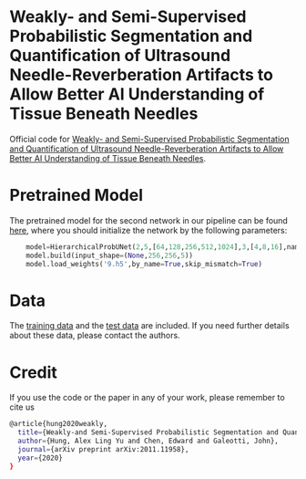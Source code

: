 # Weakly- and Semi-Supervised Probabilistic Segmentation and Quantification of Ultrasound Needle-Reverberation Artifacts to Allow Better AI Understanding of Tissue Beneath Needles

Official code for [Weakly- and Semi-Supervised Probabilistic Segmentation and Quantification of Ultrasound Needle-Reverberation Artifacts to Allow Better AI Understanding of Tissue Beneath Needles](https://arxiv.org/pdf/2011.11958.pdf).

# Pretrained Model
The pretrained model for the second network in our pipeline can be found [here](https://drive.google.com/file/d/1WNSb3xNdmy8hk2SwlhCxxTl-LGH-fqvp/view?usp=sharing), where you should initialize the network by the following parameters:
```python
	model=HierarchicalProbUNet(2,5,[64,128,256,512,1024],3,[4,8,16],name='ProbUNet')
	model.build(input_shape=(None,256,256,5))
	model.load_weights('9.h5',by_name=True,skip_mismatch=True)
```

# Data
The [training data](https://drive.google.com/file/d/1jgg3Sw2VmiEMtI0F5a8SMc-xLNbxHL6c/view?usp=sharing) and the [test data](https://drive.google.com/file/d/1T7oBkT9Z4C3O7AUOLDX0WDHIPjWefQzl/view?usp=sharing) are included. If you need further details about these data, please contact the authors.


# Credit 
If you use the code or the paper in any of your work, please remember to cite us
```bash
@article{hung2020weakly,
  title={Weakly-and Semi-Supervised Probabilistic Segmentation and Quantification of Ultrasound Needle-Reverberation Artifacts to Allow Better AI Understanding of Tissue Beneath Needles},
  author={Hung, Alex Ling Yu and Chen, Edward and Galeotti, John},
  journal={arXiv preprint arXiv:2011.11958},
  year={2020}
}
```